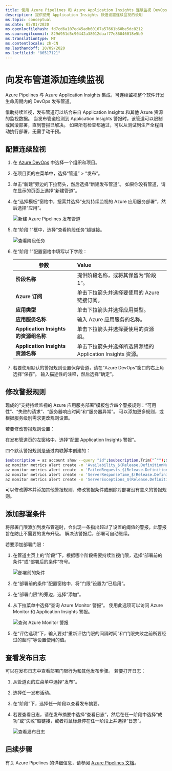 ```yaml
---
title: 使用 Azure Pipelines 和 Azure Application Insights 连续监视 DevOps 发布管道 | Microsoft Docs
description: 提供使用 Application Insights 快速设置连续监视的说明
ms.topic: conceptual
ms.date: 05/01/2020
ms.openlocfilehash: fd7cd6a107ed45adb60167a57661b60be5dc8212
ms.sourcegitcommit: 829d951d5c90442a38012daaf77e86046018e5b9
ms.translationtype: MT
ms.contentlocale: zh-CN
ms.lasthandoff: 10/09/2020
ms.locfileid: "86517121"
---
```

# <a name="add-continuous-monitoring-to-your-release-pipeline"></a>向发布管道添加连续监视

Azure Pipelines 与 Azure Application Insights 集成，可连续监视整个软件开发生命周期内的 DevOps 发布管道。 

借助持续监视，发布管道可以结合来自 Application Insights 和其他 Azure 资源的监视数据。 当发布管道检测到 Application Insights 警报时，该管道可以限制或回滚部署，直到警报已解决。 如果所有检查都通过，可以从测试到生产全程自动执行部署，无需手动干预。 

## <a name="configure-continuous-monitoring"></a>配置连续监视

1. 在 [Azure DevOps](https://dev.azure.com) 中选择一个组织和项目。
   
1. 在项目页的左菜单中，选择“管道” > “发布”。  
   
1. 单击“新建”旁边的下拉箭头，然后选择“新建发布管道”。  如果你没有管道，请在显示的页面上选择“新建管道”。
   
1. 在“选择模板”窗格中，搜索并选择“支持持续监视的 Azure 应用服务部署”，然后选择“应用”。   

   ![新建 Azure Pipelines 发布管道](media/continuous-monitoring/001.png)

1. 在“阶段 1”框中，选择“查看阶段任务”超链接。 

   ![查看阶段任务](media/continuous-monitoring/002.png)

1. 在“阶段 1”配置窗格中填写以下字段： 

    | 参数        | Value |
   | ------------- |:-----|
   | **阶段名称**      | 提供阶段名称，或将其保留为“阶段 1”。 |
   | **Azure 订阅** | 单击下拉箭头并选择要使用的 Azure 链接订阅。|
   | **应用类型** | 单击下拉箭头并选择应用类型。 |
   | **应用服务名称** | 输入 Azure 应用服务的名称。 |
   | **Application Insights 的资源组名称**    | 单击下拉箭头并选择要使用的资源组。 |
   | **Application Insights 资源名称** | 单击下拉箭头并选择所选资源组的 Application Insights 资源。

1. 若要使用默认的警报规则设置保存管道，请在“Azure DevOps”窗口的右上角选择“保存”。 输入描述性的注释，然后选择“确定”。

## <a name="modify-alert-rules"></a>修改警报规则

现成的“支持持续监视的 Azure 应用服务部署”模板包含四个警报规则：“可用性”、“失败的请求”、“服务器响应时间”和“服务器异常”。    可以添加更多规则，或根据服务级别需求更改规则设置。 

若要修改警报规则设置：

在发布管道页的左窗格中，选择“配置 Application Insights 警报”。

四个默认警报规则是通过内联脚本创建的：

```bash
$subscription = az account show --query "id";$subscription.Trim("`"");$resource="/subscriptions/$subscription/resourcegroups/"+"$(Parameters.AppInsightsResourceGroupName)"+"/providers/microsoft.insights/components/" + "$(Parameters.ApplicationInsightsResourceName)";
az monitor metrics alert create -n 'Availability_$(Release.DefinitionName)' -g $(Parameters.AppInsightsResourceGroupName) --scopes $resource --condition 'avg availabilityResults/availabilityPercentage < 99' --description "created from Azure DevOps";
az monitor metrics alert create -n 'FailedRequests_$(Release.DefinitionName)' -g $(Parameters.AppInsightsResourceGroupName) --scopes $resource --condition 'count requests/failed > 5' --description "created from Azure DevOps";
az monitor metrics alert create -n 'ServerResponseTime_$(Release.DefinitionName)' -g $(Parameters.AppInsightsResourceGroupName) --scopes $resource --condition 'avg requests/duration > 5' --description "created from Azure DevOps";
az monitor metrics alert create -n 'ServerExceptions_$(Release.DefinitionName)' -g $(Parameters.AppInsightsResourceGroupName) --scopes $resource --condition 'count exceptions/server > 5' --description "created from Azure DevOps";
```

可以修改脚本并添加其他警报规则、修改警报条件或删除对部署没有意义的警报规则。

## <a name="add-deployment-conditions"></a>添加部署条件

将部署门限添加到发布管道时，会出现一条指出超过了设置的阈值的警报，此警报旨在防止不需要的发布升级。 解决该警报后，部署可自动继续。

若要添加部署门限：

1. 在管道主页上的“阶段”下，根据哪个阶段需要持续监视门限，选择“部署前的条件”或“部署后的条件”符号。  
   
   ![部署前的条件](media/continuous-monitoring/004.png)
   
1. 在“部署前的条件”配置窗格中，将“门限”设置为“已启用”。  
   
1. 在“部署门限”的旁边，选择“添加”。 
   
1. 从下拉菜单中选择“查询 Azure Monitor 警报”。 使用此选项可以访问 Azure Monitor 和 Application Insights 警报。
   
   ![查询 Azure Monitor 警报](media/continuous-monitoring/005.png)
   
1. 在“评估选项”下，输入要对“重新评估门限的间隔时间”和“门限失败之前所要经过的超时”等设置使用的值。   

## <a name="view-release-logs"></a>查看发布日志

可以在发布日志中查看部署门限行为和其他发布步骤。 若要打开日志：

1. 从管道页的左菜单中选择“发布”。 
   
1. 选择任一发布活动。 
   
1. 在“阶段”下，选择任一阶段以查看发布摘要。 
   
1. 若要查看日志，请在发布摘要中选择“查看日志”，然后在任一阶段中选择“成功”或“失败”超链接，或者将鼠标悬停在任一阶段上并选择“日志”。    
   
   ![查看发布日志](media/continuous-monitoring/006.png)

## <a name="next-steps"></a>后续步骤

有关 Azure Pipelines 的详细信息，请参阅 [Azure Pipelines 文档](/azure/devops/pipelines)。
